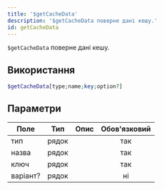 ```yaml
---
title: '$getCacheData'
description: '$getCacheData поверне дані кешу.'
id: getCacheData
---
```


`$getCacheData` поверне дані кешу.

## Використання

```php
$getCacheData[type;name;key;option?]
```

## Параметри

| Поле     | Тип   | Опис | Обов'язковий |
| -------- | ----- | ---- |:------------:|
| тип      | рядок |      |     так      |
| назва    | рядок |      |     так      |
| ключ     | рядок |      |     так      |
| варіант? | рядок |      |      ні      |